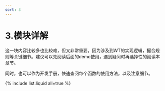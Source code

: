 ```yaml
---
sort: 3
---
```


# 3.模块详解

这一块内容比较多也比较难，但又非常重要，因为涉及到WT的实现逻辑，撮合规则等关键细节。建议可以先阅读后面的demo使用，遇到疑问时再选择性的阅读本章节。

同时，也可以作为开发手册，快速查阅每个函数的使用方法，以及注意细节。

{% include list.liquid all=true %}
